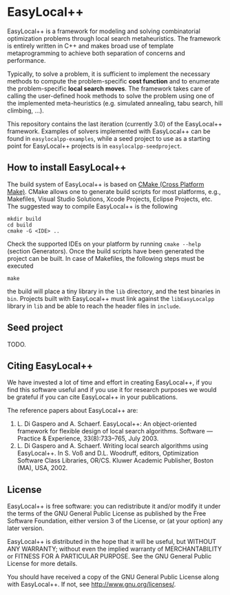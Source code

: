 # EasyLocal++

EasyLocal++ is a framework for modeling and solving combinatorial optimization problems through local search metaheuristics. The framework is entirely written in C++ and makes broad use of template metaprogramming to achieve both separation of concerns and performance. 

Typically, to solve a problem, it is sufficient to implement the necessary methods to compute the problem-specific **cost function** and to enumerate the problem-specific **local search moves**. The framework takes care of calling the user-defined hook methods to solve the problem using one of the implemented meta-heuristics (e.g. simulated annealing, tabu search, hill climbing, ...).

This repository contains the last iteration (currently 3.0) of the EasyLocal++ framework. Examples of solvers implemented with EasyLocal++ can be found in `easylocalpp-examples`, while a seed project to use as a starting point for EasyLocal++ projects is in `easylocalpp-seedproject`.

## How to install EasyLocal++

The build system of EasyLocal++ is based on [CMake (Cross Platform Make)](http://www.cmake.org). CMake allows one to generate build scripts for most platforms, e.g., Makefiles, Visual Studio Solutions, Xcode Projects, Eclipse Projects, etc. The suggested way to compile EasyLocal++ is the following

    mkdir build
    cd build
    cmake -G <IDE> ..

Check the supported IDEs on your platform by running `cmake --help` (section Generators). Once the build scripts have been generated the project can be built. In case of Makefiles, the following steps must be executed

    make

the build will place a tiny library in the `lib` directory, and the test binaries in `bin`. Projects built with EasyLocal++ must link against the `libEasyLocalpp` library in `lib` and be able to reach the header files in `include`.

## Seed project

TODO.

## Citing EasyLocal++

We have invested a lot of time and effort in creating EasyLocal++, if you find this software useful and if you use it for research purposes we would be grateful if you can cite EasyLocal++ in your publications.

The reference papers about EasyLocal++ are:

1. L. Di Gaspero and A. Schaerf. EasyLocal++: An object-oriented framework for flexible design of local search algorithms.  Software — Practice & Experience, 33(8):733–765, July 2003. 
2. L. Di Gaspero and A. Schaerf. Writing local search algorithms using EasyLocal++. In S. Voß and D.L. Woodruff, editors,  Optimization Software Class Libraries, OR/CS. Kluwer Academic Publisher, Boston (MA), USA, 2002.

## License

EasyLocal++ is free software: you can redistribute it and/or modify it under the terms of the GNU General Public License as published by the Free Software Foundation, either version 3 of the License, or (at your option) any later version.

EasyLocal++ is distributed in the hope that it will be useful, but WITHOUT ANY WARRANTY; without even the implied warranty of
MERCHANTABILITY or FITNESS FOR A PARTICULAR PURPOSE.  See the GNU General Public License for more details. 

You should have received a copy of the GNU General Public License along with EasyLocal++. If not, see <http://www.gnu.org/licenses/>.

